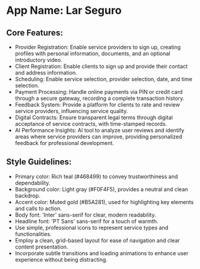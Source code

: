 # **App Name**: Lar Seguro

## Core Features:

- Provider Registration: Enable service providers to sign up, creating profiles with personal information, documents, and an optional introductory video.
- Client Registration: Enable clients to sign up and provide their contact and address information.
- Scheduling: Enable service selection, provider selection, date, and time selection.
- Payment Processing: Handle online payments via PIN or credit card through a secure gateway, recording a complete transaction history.
- Feedback System: Provide a platform for clients to rate and review service providers, influencing service quality.
- Digital Contracts: Ensure transparent legal terms through digital acceptance of service contracts, with time-stamped records.
- AI Performance Insights: AI tool to analyze user reviews and identify areas where service providers can improve, providing personalized feedback for professional development.

## Style Guidelines:

- Primary color: Rich teal (#468499) to convey trustworthiness and dependability.
- Background color: Light gray (#F0F4F5), provides a neutral and clean backdrop.
- Accent color: Muted gold (#B5A281), used for highlighting key elements and calls to action.
- Body font: 'Inter' sans-serif for clear, modern readability.
- Headline font: 'PT Sans' sans-serif for a touch of warmth.
- Use simple, professional icons to represent service types and functionalities.
- Employ a clean, grid-based layout for ease of navigation and clear content presentation.
- Incorporate subtle transitions and loading animations to enhance user experience without being distracting.